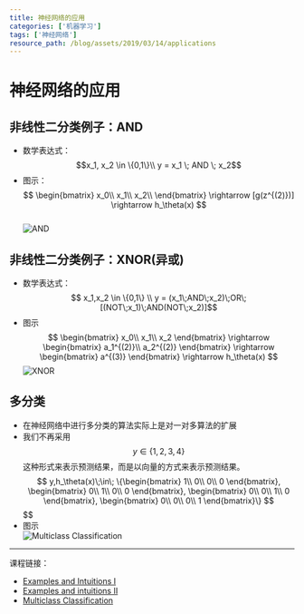 ```yaml
---
title: 神经网络的应用 
categories: ['机器学习']
tags: ['神经网络']
resource_path: /blog/assets/2019/03/14/applications
---
```


<script type="text/javascript" async src="https://cdn.mathjax.org/mathjax/latest/MathJax.js?config=TeX-MML-AM_CHTML"> </script>

神经网络的应用
===

非线性二分类例子：AND
---

* 数学表达式：  
  $$x_1, x_2 \in \{0,1\}\\
  y = x_1 \; AND \; x_2$$
* 图示：  
  $$
  \begin{bmatrix}
  x_0\\ x_1\\ x_2\\
  \end{bmatrix}
  \rightarrow
  [g(z^{(2)})]
  \rightarrow
  h_\theta(x)
  $$  
  ![AND]({{page.reource_path}}/and.png)

非线性二分类例子：XNOR(异或)
---

* 数学表达式：  
  $$ x_1,x_2 \in \{0,1\} \\
  y = (x_1\;AND\;x_2)\;OR\;[(NOT\;x_1)\;AND(NOT\;x_2)]$$
* 图示  
  $$
  \begin{bmatrix}
  x_0\\ x_1\\ x_2
  \end{bmatrix}
  \rightarrow
  \begin{bmatrix}
  a_1^{(2)}\\
  a_2^{(2)}
  \end{bmatrix}
  \rightarrow
  \begin{bmatrix}
  a^{(3)}
  \end{bmatrix}
  \rightarrow
  h_\theta(x)
  $$
  ![XNOR]({{page.resource_path}}/xnor.png)

多分类
---

* 在神经网络中进行多分类的算法实际上是对一对多算法的扩展
* 我们不再采用$$y \in \{1,2,3,4\}$$这种形式来表示预测结果，而是以向量的方式来表示预测结果。
  $$ y,h_\theta(x)\;\in\;
  \{\begin{bmatrix}
  1\\ 0\\ 0\\ 0
  \end{bmatrix},
  \begin{bmatrix}
  0\\ 1\\ 0\\ 0
  \end{bmatrix},
  \begin{bmatrix}
  0\\ 0\\ 1\\ 0
  \end{bmatrix},
  \begin{bmatrix}
  0\\ 0\\ 0\\ 1
  \end{bmatrix}\}
  $$
  $$
  $$
  $$
* 图示  
  ![Multiclass Classification]({{page.resource_path}}/multiclass.png)
- - -
课程链接：  
* [Examples and Intuitions I](https://www.coursera.org/learn/machine-learning/lecture/rBZmG/examples-and-intuitions-i)
* [Examples and intuitions II](https://www.coursera.org/learn/machine-learning/lecture/solUx/examples-and-intuitions-ii)
* [Multiclass Classification](https://www.coursera.org/learn/machine-learning/lecture/gFpiW/multiclass-classification)